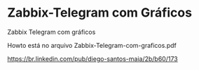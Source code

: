 # Zabbix-Telegram com Gráficos

Zabbix Telegram com gráficos

Howto está no arquivo Zabbix-Telegram-com-graficos.pdf

https://br.linkedin.com/pub/diego-santos-maia/2b/b60/173

